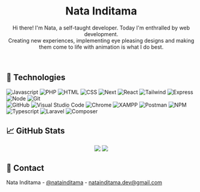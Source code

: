 <div align="center">
  
# Nata Inditama
  
Hi there! I'm Nata, a self-taught developer. Today I'm enthralled by web development. <br />
Creating new experiences, implementing eye pleasing designs and making them come to life with animation is what I do best.

</div>

<br />

<!-- Technologies -->
## :dart: Technologies

![Javascript](https://img.shields.io/badge/javascript-%23E4405F.svg?style=for-the-badge&logo=Javascript&logoColor=white&color=F7DF1E)
![PHP](https://img.shields.io/badge/php-%230073CF.svg?style=for-the-badge&logo=PHP&logoColor=white&color=777BB4)
![HTML](https://img.shields.io/badge/html-%23E34F26.svg?style=for-the-badge&logo=HTML5&logoColor=white&color=E34F26)
![CSS](https://img.shields.io/badge/css-%23563D7C.svg?style=for-the-badge&logo=CSS3&logoColor=white&color=1572B6)
![Next](https://img.shields.io/badge/next-%230073CF.svg?style=for-the-badge&logo=Next.js&logoColor=white&color=000000)
![React](https://img.shields.io/badge/react-%2361DAFB.svg?style=for-the-badge&logo=React&logoColor=white&color=61DAFB)
![Tailwind](https://img.shields.io/badge/tailwind-%230073CF.svg?style=for-the-badge&logo=TailwindCSS&logoColor=white&color=06B6D4)
![Express](https://img.shields.io/badge/express-%230073CF.svg?style=for-the-badge&logo=Express&logoColor=white&color=000000)
![Node](https://img.shields.io/badge/node-%230073CF.svg?style=for-the-badge&logo=Node.js&logoColor=white&color=339933) 
![Git](https://img.shields.io/badge/git-%23F44336.svg?style=for-the-badge&logo=Git&logoColor=white&color=F05032) <br />
![GitHub](https://img.shields.io/badge/github-%23F44336.svg?style=for-the-badge&logo=GitHub&logoColor=white&color=181717)
![Visual Studio Code](https://img.shields.io/badge/VSCode-%23F44336.svg?style=for-the-badge&logo=Visual%20Studio%20Code&logoColor=white&color=007ACC)
![Chrome](https://img.shields.io/badge/chrome-%23F44336.svg?style=for-the-badge&logo=Google%20Chrome&logoColor=white&color=4285F4)
![XAMPP](https://img.shields.io/badge/xampp-%23F44336.svg?style=for-the-badge&logo=XAMPP&logoColor=white&color=FB7A24)
![Postman](https://img.shields.io/badge/postman-%23F44336.svg?style=for-the-badge&logo=Postman&logoColor=white&color=FF6C37)
![NPM](https://img.shields.io/badge/npm-%23F44336.svg?style=for-the-badge&logo=NPM&logoColor=white&color=CB3837)
![Typescript](https://img.shields.io/badge/typescript-%23F44336.svg?style=for-the-badge&logo=typescript&logoColor=white&color=3178C6)
![Laravel](https://img.shields.io/badge/laravel-%23F44336.svg?style=for-the-badge&logo=laravel&logoColor=white&color=FF2D20)
![Composer](https://img.shields.io/badge/composer-%23F44336.svg?style=for-the-badge&logo=composer&logoColor=white&color=885630)

 
<!-- GitHub Stats -->
## :chart_with_upwards_trend: GitHub Stats
 
<div align="center">
  <picture>
    <source srcset="https://github-readme-stats.vercel.app/api?username=natainditama&show_icons=true&theme=dark" media="(prefers-color-scheme: dark)" />
    <source srcset="https://github-readme-stats.vercel.app/api?username=natainditama&show_icons=true&theme=default" media="(prefers-color-scheme: light), (prefers-color-scheme: no-preference)" />
    <img src="https://github-readme-stats.vercel.app/api?username=natainditama&show_icons=true" />
  </picture>  

  <picture>
    <source srcset="https://github-readme-streak-stats.herokuapp.com?user=natainditama&border_radius=&ring=2F80ED&fire=4C71F2&currStreakLabel=4C71F2&theme=dark" media="(prefers-color-scheme: dark)" />
    <source srcset="https://github-readme-streak-stats.herokuapp.com?user=natainditama&border_radius=&ring=2F80ED&fire=4C71F2&currStreakLabel=4C71F2&theme=default" media="(prefers-color-scheme: light), (prefers-color-scheme: no-preference)" />
    <img src="https://github-readme-streak-stats.herokuapp.com?user=natainditama&border_radius=&ring=2F80ED&fire=4C71F2&currStreakLabel=4C71F2" />
  </picture>
</div>    
  
<!-- Contact -->
## :handshake: Contact

Nata Inditama - [@natainditama](https://t.me/natainditama) - natainditama.dev@gmail.com


